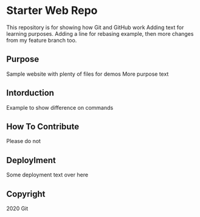 # Starter Web Repo

This repository is for showing how Git and GitHub work
Adding text for learning purposes. Adding a line for rebasing example, then more changes from my feature branch too.

## Purpose

Sample website with plenty of files for demos
More purpose text

## Intorduction

Example to show difference on commands

## How To Contribute

Please do not

## Deploylment

Some deployment text over here

## Copyright

2020 Git